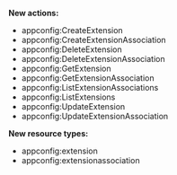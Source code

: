 **New actions:**

- appconfig:CreateExtension
- appconfig:CreateExtensionAssociation
- appconfig:DeleteExtension
- appconfig:DeleteExtensionAssociation
- appconfig:GetExtension
- appconfig:GetExtensionAssociation
- appconfig:ListExtensionAssociations
- appconfig:ListExtensions
- appconfig:UpdateExtension
- appconfig:UpdateExtensionAssociation

**New resource types:**

- appconfig:extension
- appconfig:extensionassociation
